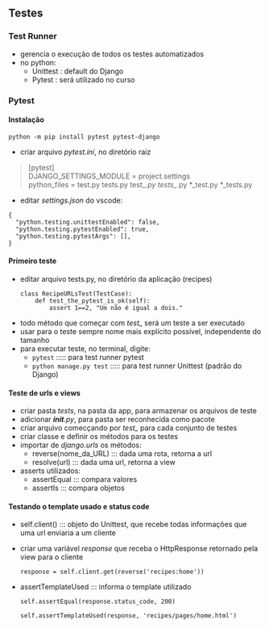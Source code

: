## Testes

### Test Runner

- gerencia o execução de todos os testes automatizados
- no python:
  - Unittest : default do Django
  - Pytest : será utilizado no curso

### Pytest

#### Instalação

   ``` python -m pip install pytest pytest-django ```
- criar arquivo *pytest.ini*,  no diretório raiz

> [pytest]<br>
> DJANGO_SETTINGS_MODULE = project.settings<br>
> python_files = test.py tests.py test_*.py tests_*.py *_test.py *_tests.py<br>

- editar *settings.json* do vscode:
```
{
  "python.testing.unittestEnabled": false,
  "python.testing.pytestEnabled": true,
  "python.testing.pytestArgs": [], 
}
```   

#### Primeiro teste

- editar arquivo tests.py, no diretório da aplicação (recipes)
    ```
    class RecipeURLsTest(TestCase):
        def test_the_pytest_is_ok(self):
            assert 1==2, "Um não é igual a dois."
    ```
- todo método que começar com *test_* será um teste a ser executado
- usar para o teste sempre nome mais explícito possível, independente do tamanho
- para executar teste, no terminal, digite:
  - ```pytest```                 ::::: para test runner pytest
  - ```python manage.py test```  ::::: para test runner Unittest (padrão do Django)
  
#### Teste de urls e views

- criar pasta *tests*, na pasta da app, para armazenar os arquivos de teste
- adicionar *__init__.py*, para pasta ser reconhecida como pacote
- criar arquivo comecçando por *test_* para cada conjunto de testes
- criar classe e definir os métodos para os testes 
- importar de *django.urls* os métodos:
  - reverse(nome_da_URL) ::: dada uma rota, retorna a url
  - resolve(url)  ::: dada uma url, retorna a view 
- asserts utilizados:
  - assertEqual ::: compara valores
  - assertIs  ::: compara objetos

#### Testando o template usado e status code

- self.client()  ::: objeto do Unittest, que recebe todas informações que uma url enviaria a um cliente
- criar uma variável *response* que receba o HttpResponse retornado pela view para o cliente

  ```response = self.client.get(reverse('recipes:home'))```

- assertTemplateUsed ::: informa o template utilizado
  
  ```self.assertEqual(response.status_code, 200)```

  ```self.assertTemplateUsed(response, 'recipes/pages/home.html')```